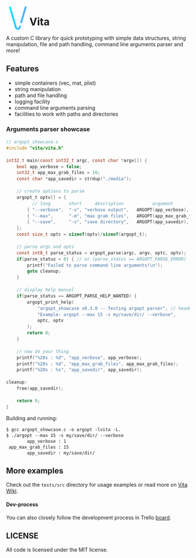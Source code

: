 <img src="imgs/v-flaticon.png" width="64" height="64" align="left"></img>
# Vita

A custom C library for quick prototyping with simple data structures, string manipulation, file and path handling, command line arguments parser and more!

## Features
* simple containers (vec, mat, plist)
* string manipulation
* path and file handling
* logging facility
* command line arguments parsing
* facilities to work with paths and directories

### Arguments parser showcase
```C
// argopt_showcase.c
#include "vita/vita.h"

int32_t main(const int32_t argc, const char *argv[]) {
    bool app_verbose = false;
    int32_t app_max_grab_files = 10;
    const char *app_savedir = strdup("./media");

    // create options to parse
    argopt_t optv[] = {
          // long       short     description           argument               type
        { "--verbose",  "-v", "verbose output",   ARGOPT(app_verbose),        dt_str },
        { "--max",      "-m", "max grab files",   ARGOPT(app_max_grab_files), dt_str },
        { "--save",     "-s", "save directory",   ARGOPT(app_savedir),        dt_float },
    };
    const size_t optc = sizeof(optv)/sizeof(argopt_t);

    // parse args and opts
    const int8_t parse_status = argopt_parse(argc, argv, optc, optv);
    if(parse_status < 0) { // or (parse_status == ARGOPT_PARSE_ERROR)
        printf("Failed to parse command line arguments!\n");
        goto cleanup;
    }

    // display help manual
    if(parse_status == ARGOPT_PARSE_HELP_WANTED) {
        argopt_print_help(
            "argopt_showcase v0.3.0 -- Testing argopt parser", // header
            "Example: argopt --max 15 -s my/save/dir/ --verbose",
            optc, optv
        );
        return 0;
    }

    // now do your thing
    printf("%20s : %d", "app_verbose", app_verbose);
    printf("%20s : %d", "app_max_grab_files", app_max_grab_files);
    printf("%20s : %s", "app_savedir", app_savedir);

cleanup:
    free(app_savedir);

    return 0;
}
```

Building and running:
```
$ gcc argopt_showcase.c -o argopt -lvita -L.
$ ./argopt --max 15 -s my/save/dir/ --verbose
        app_verbose : 1
 app_max_grab_files : 15
        app_savedir : my/save/dir/
```

## More examples
Check out the `tests/src` directory for usage examples or read more on [Vita Wiki](wiki/VITA.md).

#### Dev-process
You can also closely follow the development process in Trello [board](https://trello.com/b/MFeDGO8u/vita).

## LICENSE
All code is licensed under the MIT license.
